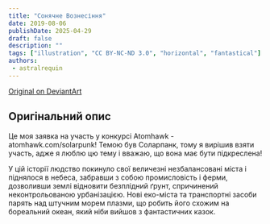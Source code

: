 ```yaml
---
title: "Сонячне Вознесіння"
date: 2019-08-06
publishDate: 2025-04-29
draft: false
description: ""
tags: ["illustration", "CC BY-NC-ND 3.0", "horizontal", "fantastical"]
authors:
 - astralrequin
---
```


[Original on DeviantArt](https://www.deviantart.com/astral-requin/art/Solar-Ascension-808565337)

## Оригінальний опис

Це моя заявка на участь у конкурсі Atomhawk - atomhawk.com/solarpunk! Темою був Соларпанк, тому я вирішив взяти участь, адже я люблю цю тему і вважаю, що вона має бути підкреслена!

У цій історії людство покинуло свої величезні незбалансовані міста і піднялося в небеса, забравши з собою промисловість і ферми, дозволивши землі відновити безплідний ґрунт, спричинений неконтрольованою урбанізацією. Нові еко-міста та транспортні засоби парять над штучним морем плазми, що робить його схожим на бореальний океан, який ніби вийшов з фантастичних казок.
